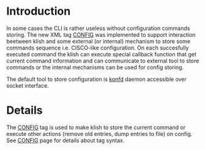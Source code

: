 

# Introduction #

In some cases the CLI is rather useless without configuration commands storing. The new XML tag [CONFIG](CONFIG.md)  was implemented to support interaction beetween klish and some external (or internal) mechanism to store some commands sequence i.e. CISCO-like configuration. On each succesfully executed command the klish can execute special callback function that get current command information and can communicate to external tool to store commands or the internal mechanisms can be used for config storing.

The default tool to store configuration is [konfd](konfd.md) daemon accessible over socket interface.

# Details #

The [CONFIG](CONFIG.md) tag is used to make klish to store the current command or execute other actions (remove old entries, dump entries to file) on config. See [CONFIG](CONFIG.md) page for details about tag syntax.